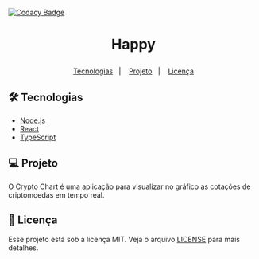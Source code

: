 [![Codacy Badge](https://app.codacy.com/project/badge/Grade/2f622f7d66f84007a3bb5d06381982bd)](https://www.codacy.com/gh/joasimonson/crypto-chart/dashboard?utm_source=github.com&amp;utm_medium=referral&amp;utm_content=joasimonson/crypto-chart&amp;utm_campaign=Badge_Grade)

<h1 align="center">
    <p>Happy</p>
</h1>

<p align="center">
  <a href="#-tecnologias">Tecnologias</a>&nbsp;&nbsp;&nbsp;|&nbsp;&nbsp;&nbsp;
  <a href="#-projeto">Projeto</a>&nbsp;&nbsp;&nbsp;|&nbsp;&nbsp;&nbsp;
  <a href="#memo-licença">Licença</a>
</p>

## 🛠 Tecnologias

- [Node.js](https://nodejs.org/en/)
- [React](https://reactjs.org)
- [TypeScript](https://www.typescriptlang.org/)

## 💻 Projeto

O Crypto Chart é uma aplicação para visualizar no gráfico as cotações de criptomoedas em tempo real.

## :memo: Licença

Esse projeto está sob a licença MIT. Veja o arquivo [LICENSE](LICENSE) para mais detalhes.